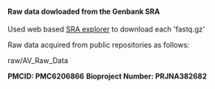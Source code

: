 
 #### Raw data dowloaded from the Genbank SRA 

Used web based [SRA explorer](https://github.com/ewels/sra-explorer) to download each 'fastq.gz'

Raw data acquired from public repositories as follows:

raw/AV_Raw_Data

**PMCID: PMC6206866**
**Bioproject Number: PRJNA382682**

